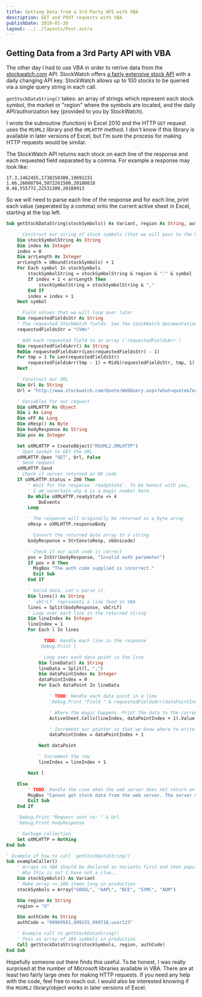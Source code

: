 ```yaml
---
title: Getting Data from a 3rd Party API with VBA
description: GET and POST requests with VBA
publishDate: 2019-01-30
layout: ../../layouts/Post.astro
---
```


## Getting Data from a 3rd Party API with VBA

The other day I had to use VBA in order to retrive data from the [stockwatch.com](https://www.stockwatch.com) API. StockWatch offers [a fairly extensive stock API](https://www.stockwatch.com/Quote/Webquery.aspx) with a daily changing API key. StockWatch allows up to 100 stocks to be queried via a single query string in each call.

`getStockDataString()` takes: an array of strings which represent each stock symbol, the market or "region" where the symbols are located, and the daily API/authorization key (provided to you by StockWatch).

I wrote the subroutine (function) in Excel 2010 and the HTTP `GET` request uses the `MSXML2` library and the `XMLHTTP` method. I don't know if this library is available in later versions of Excel, but I'm sure the process for making HTTP requests would be similar.

The StockWatch API returns each stock on each line of the response and each requested field separated by a comma. For example a response may look like:

```
17.3,1462455,1738250300,19691231
1.66,26608794,5872261500,20180810
0.48,555772,22531200,20180913
```

So we will need to parse each line of the response and for each line, print each value (seperated by a comma) onto the current active sheet in Excel, starting at the top left.

```vb
Sub getStockDataString(stockSymbols() As Variant, region As String, authCode As String)

    ' Construct our string of stock symbols (that we will pass to the URL query string)
    Dim stockSymbolString As String
    Dim index As Integer
    index = 0
    Dim arrLength As Integer
    arrLength = UBound(stockSymbols) + 1
    For Each symbol In stockSymbols
        stockSymbolString = stockSymbolString & region & ":" & symbol
        If index + 1 < arrLength Then
            stockSymbolString = stockSymbolString & ","
        End If
        index = index + 1
    Next symbol

    ' Field values that we will loop over later
    Dim requestedFieldsStr As String
    ' The requested StockWatch fields. See the StockWatch documentation.
    requestedFieldsStr = "CVWx"

    ' Add each requested field to an array (`requestedFieldsArr`)
    Dim requestedFieldsArr() As String
    ReDim requestedFieldsArr(Len(requestedFieldsStr) - 1)
    For tmp = 1 To Len(requestedFieldsStr)
        requestedFieldsArr(tmp - 1) = Mid$(requestedFieldsStr, tmp, 1)
    Next

    ' Construct our URL
    Dim Url As String
    Url = "http://www.stockwatch.com/Quote/WebQuery.aspx?what=quote&format=comma&fields=" & requestedFieldsStr & "&header=N&symbols=" & stockSymbolString & "&region=" & region & "&auth=" & authCode

    ' Variables for our request
    Dim oXMLHTTP As Object
    Dim i As Long
    Dim vFF As Long
    Dim oResp() As Byte
    Dim bodyResponse As String
    Dim pos As Integer

    Set oXMLHTTP = CreateObject("MSXML2.XMLHTTP")
    ' Open socket to GET the URL
    oXMLHTTP.Open "GET", Url, False
    ' Send request
    oXMLHTTP.Send
    ' Check if server returned an OK code
    If oXMLHTTP.Status = 200 Then
        ' Wait for the response `readyState`. To be honest with you,
        ' I am uncertain why 4 is a magic number here.
        Do While oXMLHTTP.readyState <> 4
            DoEvents
        Loop

        ' The response will originally be returned as a byte array
        oResp = oXMLHTTP.responseBody

        ' Convert the returned byte array to a string
        bodyResponse = StrConv(oResp, vbUnicode)

        ' Check if our auth code is correct
        pos = InStr(bodyResponse, "Invalid auth parameter")
        If pos > 0 Then
          MsgBox "The auth code supplied is incorrect."
          Exit Sub
        End If

        ' Valid data. Let's parse it.
        Dim lines() As String
        ' `vbCrLf` represents a line feed in VBA
        lines = Split(bodyResponse, vbCrLf)
        ' Loop over each line in the returned string
        Dim lineIndex As Integer
        lineIndex = 1
        For Each l In lines

            ' TODO: Handle each line in the response
            'Debug.Print l

            ' Loop over each data point in the line
            Dim lineData() As String
            lineData = Split(l, ",")
            Dim dataPointIndex As Integer
            dataPointIndex = 0
            For Each dataPoint In lineData

                ' TODO: Handle each data point in a line
                'Debug.Print "Field " & requestedFieldsArr(dataPointIndex) & " Value: " & dataPoint

                ' Where the magic happens. Print the data to the current sheet.
                ActiveSheet.Cells(lineIndex, dataPointIndex + 1).Value = dataPoint

                ' Increment our pointer so that we know where to write the next datapoint on the sheet
                dataPointIndex = dataPointIndex + 1

            Next dataPoint

            ' Increment the row
            lineIndex = lineIndex + 1

        Next l

    Else
        ' TODO: Handle the case when the web server does not return an OK code
        MsgBox "Cannot get stock data from the web server. The server may be offline or unable to process this request."
        Exit Sub
    End If

    'Debug.Print "Request sent to: " & Url
    'Debug.Print bodyResponse

    ' Garbage collection
    Set oXMLHTTP = Nothing
End Sub

' Example of how to call `getStockDataString()`
Sub exampleCaller()
    ' Arrays in VBA should be declared as Variants first and then populated: https://stackoverflow.com/a/26492994/1171790
    ' Why this is so? I have not a clue..
    Dim stockSymbols() As Variant
    ' Make array <= 100 items long in production
    stockSymbols = Array("GOOGL", "AAPL", "BCE", "SYMC", "ADM")

    Dim region As String
    region = "U"

    Dim authCode As String
    authCode = "99969581,999155,999718,user123"

    ' Example call to getStockDataString()
    ' Pass an array of 100 symbols in production
    Call getStockDataString(stockSymbols, region, authCode)
End Sub
```

Hopefully someone out there finds this useful. To be honest, I was really surprised at the number of Microsoft libraries available in VBA. There are at least two fairly large ones for making HTTP requests. If you need any help with the code, feel free to reach out. I would also be interested knowing if the `MSXML2` library/object works in later versions of Excel.
